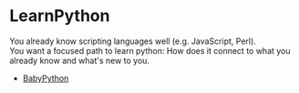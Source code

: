 # LearnPython

You already know scripting languages well (e.g. JavaScript, Perl).  
You want a focused path to learn python: How does it connect to what you already know and what's new to you.

* [BabyPython](BabyPython.md) 
